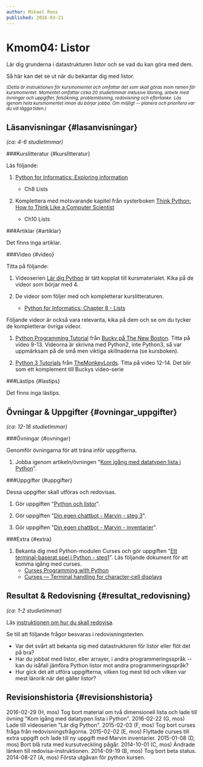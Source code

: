 ```yaml
---
author: Mikael Roos
published: 2016-03-21
---
```

Kmom04: Listor
====================================

Lär dig grunderna i datastrukturen listor och se vad du kan göra med dem.

Så här kan det se ut när du bekantar dig med listor.

<script type="text/javascript" src="https://asciinema.org/a/11737.js" id="asciicast-11737" async></script>

<!--[FIGURE src=/image/snap/py-marvin.png?w=w2 caption="Marvin i Python."]-->

<small>*(Detta är instruktionen för kursmomentet och omfattar det som skall göras inom ramen för kursmomentet. Momentet omfattar cirka 20 studietimmar inklusive läsning, arbete med övningar och uppgifter, felsökning, problemlösning, redovisning och eftertanke. Läs igenom hela kursmomentet innan du börjar jobba. Om möjligt -- planera och prioritera var du vill lägga tiden.)*</small>



Läsanvisningar  {#lasanvisningar}
---------------------------------

*(ca: 4-6 studietimmar)*


###Kurslitteratur  {#kurslitteratur}

Läs följande:

1. [Python for Informatics: Exploring information]([BASEURL]kunskap/boken-python-for-informatics-exploring-information) 
    * Ch8 Lists

2. Komplettera med motsvarande kapitel från systerboken [Think Python: How to Think Like a Computer Scientist]([BASEURL]kunskap/boken-think-python-how-to-think-like-a-computer-scientist) 
    * Ch10 Lists



###Artiklar {#artiklar}

Det finns inga artiklar.

<!--
Läs följande:

2. Läs om hur man skapar en två-dimensionell array av listor i Python.
    * [How to define two-dimensional array in python](http://stackoverflow.com/questions/6667201/how-to-define-two-dimensional-array-in-python)
-->



###Video  {#video}

Titta på följande:

1. Videoserien [Lär dig Python](https://www.youtube.com/playlist?list=PLKtP9l5q3ce93pTlN_dnDpsTwGLCXJEpd) är tätt kopplat till kursmaterialet. Kika på de videor som börjar med 4.

2. De videor som följer med och kompletterar kurslitteraturen.

    * [Python for Informatics: Chapter 8 - Lists](https://www.youtube.com/watch?v=nO8eU3uts0o)

Följande videor är också vara relevanta, kika på dem och se om du tycker de kompletterar övriga videor.

1. [Python Programming Tutorial](https://www.youtube.com/playlist?list=PLEA1FEF17E1E5C0DA) från [Bucky på The New Boston](https://www.youtube.com/channel/UCJbPGzawDH1njbqV-D5HqKw). Titta på video 9-13. Videorna är skrivna med Python2, inte Python3, så var uppmärksam på de små men viktiga skillnaderna (se kursboken).

2. [Python 3 Tutorials](https://www.youtube.com/playlist?list=PL8830E081324343F1) från [TheMonkeyLords](https://www.youtube.com/channel/UCMkRMDJ398W1JvBxxlJ9dpw). Titta på video 12-14. Det blir som ett komplement till Buckys video-serie



###Lästips {#lastips}

Det finns inga lästips.



Övningar & Uppgifter  {#ovningar_uppgifter}
-------------------------------------------

*(ca: 12-16 studietimmar)*


###Övningar {#ovningar}

Genomför övningarna för att träna inför uppgifterna.

1. Jobba igenom artikeln/övningen "[Kom igång med datatypen lista i Python]([BASEURL]kunskap/kom-igang-med-datatypen-lista-i-python)".



###Uppgifter {#uppgifter}

Dessa uppgifter skall utföras och redovisas.

1. Gör uppgiften "[Python och listor]([BASEURL]uppgift/python-och-listor)".

2. Gör uppgiften "[Din egen chattbot - Marvin - steg 3]([BASEURL]uppgift/din-egen-chattbot-marvin-steg-3)".

3. Gör uppgiften "[Din egen chattbot - Marvin - inventarier]([BASEURL]uppgift/din-egen-chattbot-marvin-inventarie)".



###Extra {#extra}

1. Bekanta dig med Python-modulen Curses och gör uppgiften "[Ett terminal-baserat spel i Python - steg1]([BASEURL]uppgift/ett-terminal-baserat-spel-i-python-steg1)". Läs följande dokument för att komma igång med curses.
    * [Curses Programming with Python](https://docs.python.org/3/howto/curses.html)
    * [Curses — Terminal handling for character-cell displays](https://docs.python.org/3/library/curses.html)




Resultat & Redovisning  {#resultat_redovisning}
-----------------------------------------------

*(ca: 1-2 studietimmar)*

Läs [instruktionen om hur du skall redovisa]([BASEURL]python/redovisa).

Se till att följande frågor besvaras i redovisningstexten.

* Var det svårt att bekanta sig med datastrukturen för listor eller flöt det på bra?
* Har du jobbat med listor, eller arrayer, i andra programmeringsspråk -- kan du isåfall jämföra Python listor mot andra programmeringsspråk?
* Hur gick det att utföra uppgifterna, vilken tog mest tid och vilken var mest lärorik när det gäller listor?



Revisionshistoria {#revisionshistoria}
--------------------------------------

<span class='revision-history' markdown='1'>
2016-02-29 (H, mos) Tog bort material om två dimensionell lista och lade till övning "Kom igång med datatypen lista i Python".  
2016-02-22 (G, mos) Lade till videoserien "Lär dig Python".  
2015-02-03 (F, mos) Tog bort curses fråga från redovisningsfrågorna.  
2015-02-02 (E, mos) Flyttade curses till extra uppgift och lade till ny uppgift med Marvin inventarier.  
2015-01-08 (D, mos) Bort blå ruta med kursutveckling pågår.  
2014-10-01 (C, mos) Ändrade länken till redovisa-instruktionen.  
2014-09-19 (B, mos) Tog bort beta status.  
2014-08-27 (A, mos) Första utgåvan för python kursen.  
</span>
